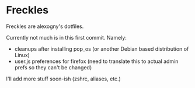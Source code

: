 # Freckles

Freckles are alexogny's dotfiles.

Currently not much is in this first commit. Namely:

- cleanups after installing pop_os (or another Debian based distribution of Linux)
- user.js preferences for firefox (need to translate this to actual admin prefs so they can't be changed)

I'll add more stuff soon-ish (zshrc, aliases, etc.)
